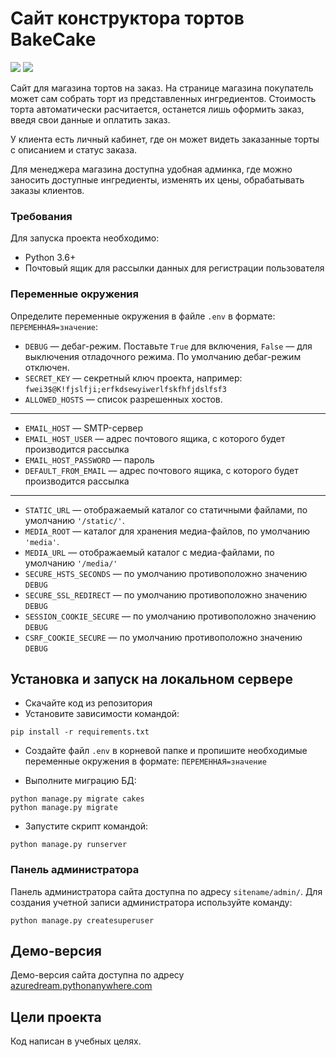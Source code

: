 # Сайт конструктора тортов BakeCake

![](https://img.shields.io/badge/Django-092E20?style=for-the-badge&logo=django&logoColor=green)
![](https://img.shields.io/badge/Vue.js-35495E?style=for-the-badge&logo=vuedotjs&logoColor=4FC08D)

Сайт для магазина тортов на заказ. На странице магазина покупатель может сам 
собрать торт из представленных ингредиентов. Стоимость торта автоматически 
расчитается, останется лишь оформить заказ, введя свои данные и оплатить заказ.

У клиента есть личный кабинет, где он может видеть заказанные торты 
с описанием и статус заказа.

Для менеджера магазина доступна удобная админка, где можно заносить доступные
ингредиенты, изменять их цены, обрабатывать заказы клиентов.


### Требования

Для запуска проекта необходимо:
- Python 3.6+
- Почтовый ящик для рассылки данных для регистрации пользователя


### Переменные окружения

Определите переменные окружения в файле `.env` в формате: `ПЕРЕМЕННАЯ=значение`:
- `DEBUG` — дебаг-режим. Поставьте `True` для включения, `False` — для 
выключения отладочного режима. По умолчанию дебаг-режим отключен.
- `SECRET_KEY` — секретный ключ проекта, например: `fwei3$@K!fjslfji;erfkdsewyiwerlfskfhfjdslfsf3`
- `ALLOWED_HOSTS` — список разрешенных хостов.
________

- `EMAIL_HOST` — SMTP-сервер
- `EMAIL_HOST_USER` — адрес почтового ящика, с которого будет производится рассылка
- `EMAIL_HOST_PASSWORD` — пароль
- `DEFAULT_FROM_EMAIL` — адрес почтового ящика, с которого будет производится рассылка
_________

- `STATIC_URL` — отображаемый каталог со статичными файлами, по умолчанию `'/static/'`. 
- `MEDIA_ROOT` — каталог для хранения медиа-файлов, по умолчанию `'media'`.
- `MEDIA_URL` — отображаемый каталог с медиа-файлами, по умолчанию `'/media/'`
- `SECURE_HSTS_SECONDS` — по умолчанию противоположно значению `DEBUG`
- `SECURE_SSL_REDIRECT` — по умолчанию противоположно значению `DEBUG`
- `SESSION_COOKIE_SECURE` — по умолчанию противоположно значению `DEBUG`
- `CSRF_COOKIE_SECURE` — по умолчанию противоположно значению `DEBUG`

## Установка и запуск на локальном сервере

- Скачайте код из репозитория
- Установите зависимости командой:
```shell
pip install -r requirements.txt
```
- Создайте файл `.env` в корневой папке и пропишите необходимые переменные 
окружения в формате: `ПЕРЕМЕННАЯ=значение`


- Выполните миграцию БД:
```commandline
python manage.py migrate cakes
python manage.py migrate
```
- Запустите скрипт командой:
```commandline
python manage.py runserver
```


### Панель администратора

Панель администратора сайта доступна по адресу `sitename/admin/`. Для
создания учетной записи администратора используйте команду:
```commandline
python manage.py createsuperuser
```


## Демо-версия

Демо-версия сайта доступна по адресу [azuredream.pythonanywhere.com](https://azuredream.pythonanywhere.com/)


## Цели проекта

Код написан в учебных целях.